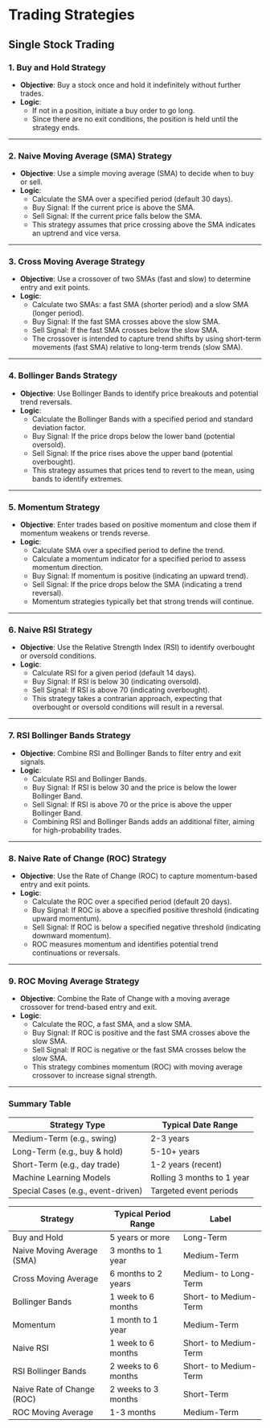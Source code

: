 # Trading Strategies
## Single Stock Trading

### 1. **Buy and Hold Strategy**
- **Objective**: Buy a stock once and hold it indefinitely without further trades.
- **Logic**:
  - If not in a position, initiate a buy order to go long.
  - Since there are no exit conditions, the position is held until the strategy ends.
  
---

### 2. **Naive Moving Average (SMA) Strategy**
- **Objective**: Use a simple moving average (SMA) to decide when to buy or sell.
- **Logic**:
  - Calculate the SMA over a specified period (default 30 days).
  - Buy Signal: If the current price is above the SMA.
  - Sell Signal: If the current price falls below the SMA.
  - This strategy assumes that price crossing above the SMA indicates an uptrend and vice versa.

---

### 3. **Cross Moving Average Strategy**
- **Objective**: Use a crossover of two SMAs (fast and slow) to determine entry and exit points.
- **Logic**:
  - Calculate two SMAs: a fast SMA (shorter period) and a slow SMA (longer period).
  - Buy Signal: If the fast SMA crosses above the slow SMA.
  - Sell Signal: If the fast SMA crosses below the slow SMA.
  - The crossover is intended to capture trend shifts by using short-term movements (fast SMA) relative to long-term trends (slow SMA).

---

### 4. **Bollinger Bands Strategy**
- **Objective**: Use Bollinger Bands to identify price breakouts and potential trend reversals.
- **Logic**:
  - Calculate the Bollinger Bands with a specified period and standard deviation factor.
  - Buy Signal: If the price drops below the lower band (potential oversold).
  - Sell Signal: If the price rises above the upper band (potential overbought).
  - This strategy assumes that prices tend to revert to the mean, using bands to identify extremes.

---

### 5. **Momentum Strategy**
- **Objective**: Enter trades based on positive momentum and close them if momentum weakens or trends reverse.
- **Logic**:
  - Calculate SMA over a specified period to define the trend.
  - Calculate a momentum indicator for a specified period to assess momentum direction.
  - Buy Signal: If momentum is positive (indicating an upward trend).
  - Sell Signal: If the price drops below the SMA (indicating a trend reversal).
  - Momentum strategies typically bet that strong trends will continue.

---

### 6. **Naive RSI Strategy**
- **Objective**: Use the Relative Strength Index (RSI) to identify overbought or oversold conditions.
- **Logic**:
  - Calculate RSI for a given period (default 14 days).
  - Buy Signal: If RSI is below 30 (indicating oversold).
  - Sell Signal: If RSI is above 70 (indicating overbought).
  - This strategy takes a contrarian approach, expecting that overbought or oversold conditions will result in a reversal.

---

### 7. **RSI Bollinger Bands Strategy**
- **Objective**: Combine RSI and Bollinger Bands to filter entry and exit signals.
- **Logic**:
  - Calculate RSI and Bollinger Bands.
  - Buy Signal: If RSI is below 30 and the price is below the lower Bollinger Band.
  - Sell Signal: If RSI is above 70 or the price is above the upper Bollinger Band.
  - Combining RSI and Bollinger Bands adds an additional filter, aiming for high-probability trades.

---


### 8. **Naive Rate of Change (ROC) Strategy**
- **Objective**: Use the Rate of Change (ROC) to capture momentum-based entry and exit points.
- **Logic**:
  - Calculate the ROC over a specified period (default 20 days).
  - Buy Signal: If ROC is above a specified positive threshold (indicating upward momentum).
  - Sell Signal: If ROC is below a specified negative threshold (indicating downward momentum).
  - ROC measures momentum and identifies potential trend continuations or reversals.

---

### 9. **ROC Moving Average Strategy**
- **Objective**: Combine the Rate of Change with a moving average crossover for trend-based entry and exit.
- **Logic**:
  - Calculate the ROC, a fast SMA, and a slow SMA.
  - Buy Signal: If ROC is positive and the fast SMA crosses above the slow SMA.
  - Sell Signal: If ROC is negative or the fast SMA crosses below the slow SMA.
  - This strategy combines momentum (ROC) with moving average crossover to increase signal strength.

---
### Summary Table

| Strategy Type                | Typical Date Range    |
|------------------------------|-----------------------|
| Medium-Term (e.g., swing)    | 2-3 years            |
| Long-Term (e.g., buy & hold) | 5-10+ years          |
| Short-Term (e.g., day trade) | 1-2 years (recent)   |
| Machine Learning Models      | Rolling 3 months to 1 year |
| Special Cases (e.g., event-driven) | Targeted event periods |


| Strategy                      | Typical Period Range             | Label           |
|-------------------------------|----------------------------------|-----------------|
| Buy and Hold                  | 5 years or more                  | Long-Term       |
| Naive Moving Average (SMA)    | 3 months to 1 year               | Medium-Term     |
| Cross Moving Average          | 6 months to 2 years              | Medium- to Long-Term |
| Bollinger Bands               | 1 week to 6 months               | Short- to Medium-Term |
| Momentum                      | 1 month to 1 year                | Medium-Term     |
| Naive RSI                     | 1 week to 6 months               | Short- to Medium-Term |
| RSI Bollinger Bands           | 2 weeks to 6 months              | Short- to Medium-Term |
| Naive Rate of Change (ROC)    | 2 weeks to 3 months              | Short-Term      |
| ROC Moving Average            | 1-3 months                       | Medium-Term     |
